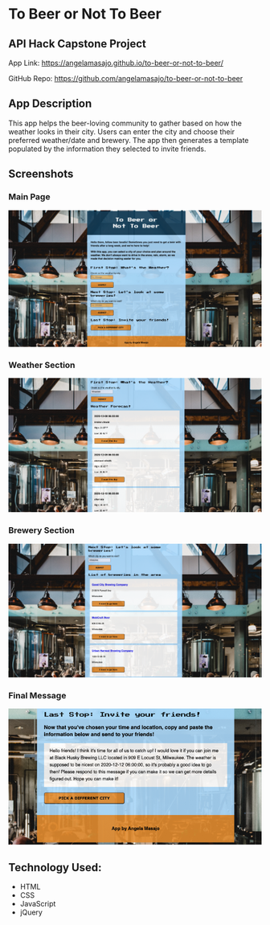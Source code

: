 # To Beer or Not To Beer
## API Hack Capstone Project

App Link: https://angelamasajo.github.io/to-beer-or-not-to-beer/

GitHub Repo: https://github.com/angelamasajo/to-beer-or-not-to-beer

## App Description
This app helps the beer-loving community to gather based on how the weather looks in their city. Users can enter the city and choose their preferred weather/date and brewery. The app then generates a template populated by the information they selected to invite friends. 

## Screenshots
### Main Page
![main page](/screenshots/mainpage.png)

### Weather Section
![weather section](/screenshots/weather-section.png)

### Brewery Section
![brewery section](/screenshots/brewery-section.png)

### Final Message
![final message](/screenshots/final-message.png)

## Technology Used:
- HTML
- CSS
- JavaScript
- jQuery
